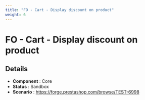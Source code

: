 ```yaml
---
title: "FO - Cart - Display discount on product"
weight: 6
---
```


# FO - Cart - Display discount on product
## Details
* **Component** : Core
* **Status** : Sandbox
* **Scenario** : https://forge.prestashop.com/browse/TEST-6998

